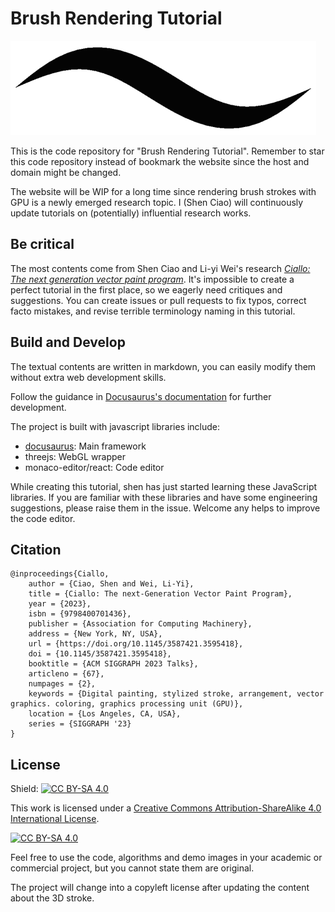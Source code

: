 # Brush Rendering Tutorial

![](./static/img/vanilla-stroke.png)

This is the code repository for "Brush Rendering Tutorial".
Remember to star this code repository instead of bookmark the website since the host and domain might be changed.

The website will be WIP for a long time since rendering brush strokes with GPU is a newly emerged research topic.
I (Shen Ciao) will continuously update tutorials on (potentially) influential research works.

## Be critical

The most contents come from Shen Ciao and Li-yi Wei's research _[Ciallo: The next generation vector paint program][Ciallo]_.
It's impossible to create a perfect tutorial in the first place, so we eagerly need critiques and suggestions.
You can create issues or pull requests to fix typos, correct facto mistakes, and revise terrible terminology naming in this tutorial.

## Build and Develop

The textual contents are written in markdown, you can easily modify them without extra web development skills.

Follow the guidance in [Docusaurus's documentation](https://docusaurus.io/docs/installation) for further development.

The project is built with javascript libraries include:

- [docusaurus](https://docusaurus.io/): Main framework
- threejs: WebGL wrapper
- monaco-editor/react: Code editor

While creating this tutorial, shen has just started learning these JavaScript libraries.
If you are familiar with these libraries and have some engineering suggestions, please raise them in the issue.
Welcome any helps to improve the code editor.

## Citation

    @inproceedings{Ciallo,
        author = {Ciao, Shen and Wei, Li-Yi},
        title = {Ciallo: The next-Generation Vector Paint Program},
        year = {2023},
        isbn = {9798400701436},
        publisher = {Association for Computing Machinery},
        address = {New York, NY, USA},
        url = {https://doi.org/10.1145/3587421.3595418},
        doi = {10.1145/3587421.3595418},
        booktitle = {ACM SIGGRAPH 2023 Talks},
        articleno = {67},
        numpages = {2},
        keywords = {Digital painting, stylized stroke, arrangement, vector graphics. coloring, graphics processing unit (GPU)},
        location = {Los Angeles, CA, USA},
        series = {SIGGRAPH '23}
    }

## License

Shield: [![CC BY-SA 4.0][cc-by-sa-shield]][cc-by-sa]

This work is licensed under a
[Creative Commons Attribution-ShareAlike 4.0 International License][cc-by-sa].

[![CC BY-SA 4.0][cc-by-sa-image]][cc-by-sa]

Feel free to use the code, algorithms and demo images in your academic or commercial project, but you cannot state them are original.

The project will change into a copyleft license after updating the content about the 3D stroke.

[cc-by-sa]: http://creativecommons.org/licenses/by-sa/4.0/
[cc-by-sa-image]: https://licensebuttons.net/l/by-sa/4.0/88x31.png
[cc-by-sa-shield]: https://img.shields.io/badge/License-CC%20BY--SA%204.0-lightgrey.svg
[Ciallo]: https://github.com/ShenCiao/Ciallo

